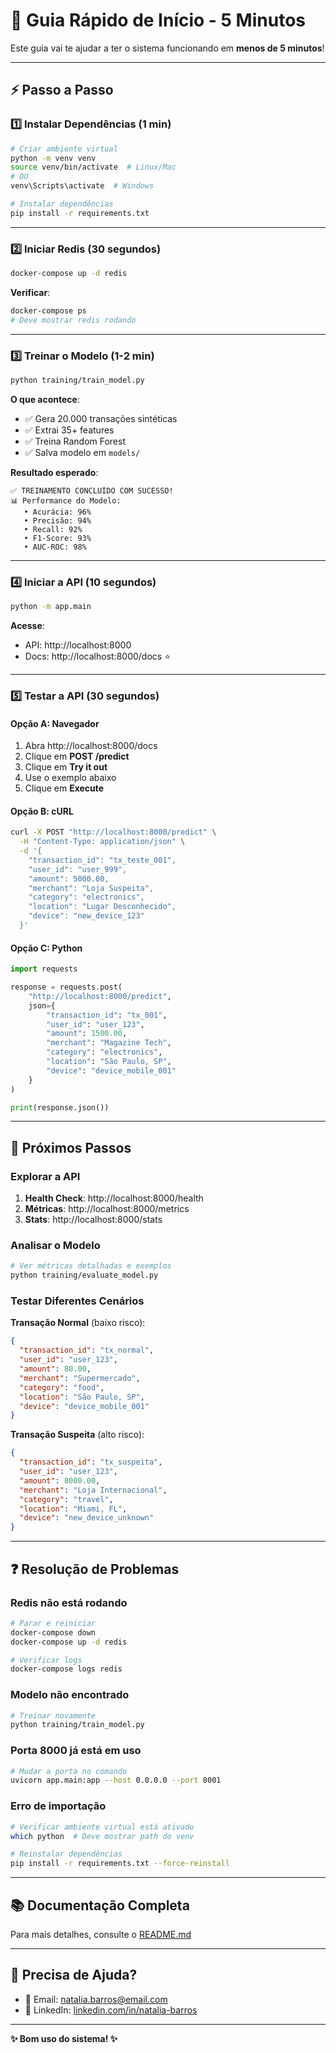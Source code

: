 # 🚀 Guia Rápido de Início - 5 Minutos

Este guia vai te ajudar a ter o sistema funcionando em **menos de 5 minutos**!

---

## ⚡ Passo a Passo

### 1️⃣ Instalar Dependências (1 min)

```bash
# Criar ambiente virtual
python -m venv venv
source venv/bin/activate  # Linux/Mac
# OU
venv\Scripts\activate  # Windows

# Instalar dependências
pip install -r requirements.txt
```

---

### 2️⃣ Iniciar Redis (30 segundos)

```bash
docker-compose up -d redis
```

**Verificar**:
```bash
docker-compose ps
# Deve mostrar redis rodando
```

---

### 3️⃣ Treinar o Modelo (1-2 min)

```bash
python training/train_model.py
```

**O que acontece**:
- ✅ Gera 20.000 transações sintéticas
- ✅ Extrai 35+ features
- ✅ Treina Random Forest
- ✅ Salva modelo em `models/`

**Resultado esperado**:
```
✅ TREINAMENTO CONCLUÍDO COM SUCESSO!
📊 Performance do Modelo:
   • Acurácia: 96%
   • Precisão: 94%
   • Recall: 92%
   • F1-Score: 93%
   • AUC-ROC: 98%
```

---

### 4️⃣ Iniciar a API (10 segundos)

```bash
python -m app.main
```

**Acesse**:
- API: http://localhost:8000
- Docs: http://localhost:8000/docs ⭐

---

### 5️⃣ Testar a API (30 segundos)

#### Opção A: Navegador

1. Abra http://localhost:8000/docs
2. Clique em **POST /predict**
3. Clique em **Try it out**
4. Use o exemplo abaixo
5. Clique em **Execute**

#### Opção B: cURL

```bash
curl -X POST "http://localhost:8000/predict" \
  -H "Content-Type: application/json" \
  -d '{
    "transaction_id": "tx_teste_001",
    "user_id": "user_999",
    "amount": 5000.00,
    "merchant": "Loja Suspeita",
    "category": "electronics",
    "location": "Lugar Desconhecido",
    "device": "new_device_123"
  }'
```

#### Opção C: Python

```python
import requests

response = requests.post(
    "http://localhost:8000/predict",
    json={
        "transaction_id": "tx_001",
        "user_id": "user_123",
        "amount": 1500.00,
        "merchant": "Magazine Tech",
        "category": "electronics",
        "location": "São Paulo, SP",
        "device": "device_mobile_001"
    }
)

print(response.json())
```

---

## 🎯 Próximos Passos

### Explorar a API

1. **Health Check**: http://localhost:8000/health
2. **Métricas**: http://localhost:8000/metrics
3. **Stats**: http://localhost:8000/stats

### Analisar o Modelo

```bash
# Ver métricas detalhadas e exemplos
python training/evaluate_model.py
```

### Testar Diferentes Cenários

**Transação Normal** (baixo risco):
```json
{
  "transaction_id": "tx_normal",
  "user_id": "user_123",
  "amount": 80.00,
  "merchant": "Supermercado",
  "category": "food",
  "location": "São Paulo, SP",
  "device": "device_mobile_001"
}
```

**Transação Suspeita** (alto risco):
```json
{
  "transaction_id": "tx_suspeita",
  "user_id": "user_123",
  "amount": 8000.00,
  "merchant": "Loja Internacional",
  "category": "travel",
  "location": "Miami, FL",
  "device": "new_device_unknown"
}
```

---

## ❓ Resolução de Problemas

### Redis não está rodando

```bash
# Parar e reiniciar
docker-compose down
docker-compose up -d redis

# Verificar logs
docker-compose logs redis
```

### Modelo não encontrado

```bash
# Treinar novamente
python training/train_model.py
```

### Porta 8000 já está em uso

```bash
# Mudar a porta no comando
uvicorn app.main:app --host 0.0.0.0 --port 8001
```

### Erro de importação

```bash
# Verificar ambiente virtual está ativado
which python  # Deve mostrar path do venv

# Reinstalar dependências
pip install -r requirements.txt --force-reinstall
```

---

## 📚 Documentação Completa

Para mais detalhes, consulte o [README.md](README.md)

---

## 💬 Precisa de Ajuda?

- 📧 Email: natalia.barros@email.com
- 💼 LinkedIn: [linkedin.com/in/natalia-barros](https://linkedin.com/in/natalia-barros)

---

**✨ Bom uso do sistema! ✨**

